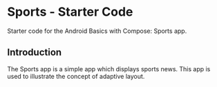 Sports - Starter Code
==================================

Starter code for the Android Basics with Compose: Sports app.

Introduction
------------

The Sports app is a simple app which displays sports news. This app is used to illustrate 
the concept of adaptive layout.